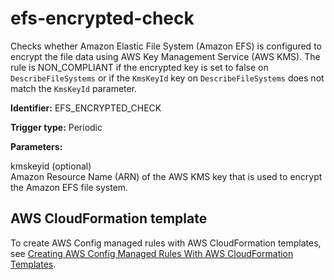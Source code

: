# efs\-encrypted\-check<a name="efs-encrypted-check"></a>

Checks whether Amazon Elastic File System \(Amazon EFS\) is configured to encrypt the file data using AWS Key Management Service \(AWS KMS\)\. The rule is NON\_COMPLIANT if the encrypted key is set to false on `DescribeFileSystems` or if the `KmsKeyId` key on `DescribeFileSystems` does not match the `KmsKeyId` parameter\.

**Identifier:** EFS\_ENCRYPTED\_CHECK

**Trigger type:** Periodic

**Parameters:**

kmskeyid \(optional\)  
Amazon Resource Name \(ARN\) of the AWS KMS key that is used to encrypt the Amazon EFS file system\.

## AWS CloudFormation template<a name="w4aac13c29c17d129c13"></a>

To create AWS Config managed rules with AWS CloudFormation templates, see [Creating AWS Config Managed Rules With AWS CloudFormation Templates](aws-config-managed-rules-cloudformation-templates.md)\.